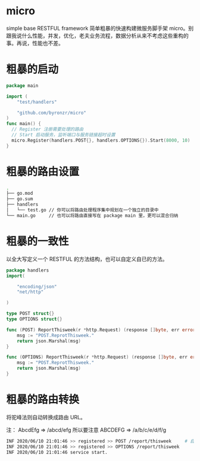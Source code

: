 # micro
simple base RESTFUL framework
简单粗暴的快速构建微服务脚手架 micro。别跟我说什么性能，并发，优化，老夫业务流程，数据分析从来不考虑这些重构的事。再说，性能也不差。

# 粗暴的启动

```go
package main

import (
	"test/handlers"

	"github.com/byronzr/micro"
)
func main() {
  // Register 注册需要处理的路由
  // Start 启动服务，监听端口与服务链接超时设置
  micro.Register(handlers.POST{}, handlers.OPTIONS{}).Start(8000, 10)
}
```

# 粗暴的路由设置

```bash
.
├── go.mod
├── go.sum
├── handlers
│   └── test.go // 你可以将路由处理程序集中规划在一个独立的目录中
└── main.go     // 也可以将路由直接写在 package main 里，更可以混合归纳
```

# 粗暴的一致性

以全大写定义一个 RESTFUL 的方法结构，也可以自定义自已的方法。

```go
package handlers
import(

	"encoding/json"
	"net/http"

)

type POST struct{}
type OPTIONS struct{}

func (POST) ReportThisweek(r *http.Request) (response []byte, err error) {
	msg := "POST.ReprotThisweek."
	return json.Marshal(msg)
}

func (OPTIONS) ReportThisweek(r *http.Request) (response []byte, err error) {
	msg := "POST.ReprotThisweek."
	return json.Marshal(msg)
}
```

# 粗暴的路由转换
将驼峰法则自动转换成路由 URL。

  注： AbcdEfg => /abcd/efg 所以要注意 ABCDEFG => /a/b/c/e/d/f/g
  
  
```bash
INF 2020/06/10 21:01:46 >> registered >> POST /report/thisweek     # 自动将 ReportThisweek 首字母大写位置添加左竖线
INF 2020/06/10 21:01:46 >> registered >> OPTIONS /report/thisweek
INF 2020/06/10 21:01:46 service start.
```

